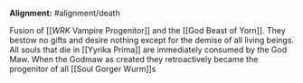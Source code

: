 **Alignment:** #alignment/death

Fusion of [[_WRK_ Vampire Progenitor]] and the [[God Beast of Yorn]]. They bestow no gifts and desire nothing except for the demise of all living beings. All souls that die in [[Yyrika Prima]] are immediately consumed by the God Maw.
When the Godmaw as created they retroactively became the progenitor of all [[Soul Gorger Wurm]]s